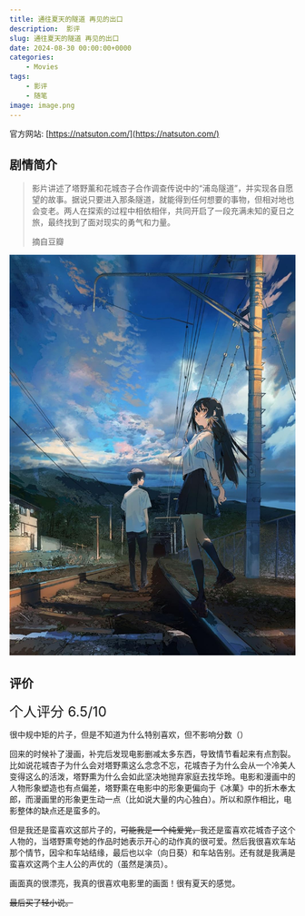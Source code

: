 ```yaml
---
title: 通往夏天的隧道 再见的出口
description:  影评
slug: 通往夏天的隧道 再见的出口
date: 2024-08-30 00:00:00+0000
categories:
    - Movies
tags:
    - 影评
    - 随笔
image: image.png
---
```

官方网站: [https://natsuton.com/](https://natsuton.com/)

## 剧情简介

>影片讲述了塔野薰和花城杏子合作调查传说中的“浦岛隧道”，并实现各自愿望的故事。据说只要进入那条隧道，就能得到任何想要的事物，但相对地也会变老。两人在探索的过程中相依相伴，共同开启了一段充满未知的夏日之旅，最终找到了面对现实的勇气和力量。
> 
> 摘自豆瓣

![官方海报](image1.png)

## 评价

<font size = 5>个人评分 6.5/10</font>

很中规中矩的片子，但是不知道为什么特别喜欢，但不影响分数（）

回来的时候补了漫画，补完后发现电影删减太多东西，导致情节看起来有点割裂。比如说花城杏子为什么会对塔野熏这么念念不忘，花城杏子为什么会从一个冷美人变得这么的活泼，塔野熏为什么会如此坚决地抛弃家庭去找华玲。电影和漫画中的人物形象塑造也有点偏差，塔野熏在电影中的形象更偏向于《冰菓》中的折木奉太郎，而漫画里的形象更生动一点（比如说大量的内心独白）。所以和原作相比，电影整体的缺点还是蛮多的。

但是我还是蛮喜欢这部片子的，~~可能我是一个纯爱党，~~我还是蛮喜欢花城杏子这个人物的，当塔野熏夸她的作品时她表示开心的动作真的很可爱。然后我很喜欢车站那个情节，因伞和车站结缘，最后也以伞（向日葵）和车站告别。还有就是我满是蛮喜欢这两个主人公的声优的（虽然是演员）。

画面真的很漂亮，我真的很喜欢电影里的画面！很有夏天的感觉。

~~最后买了轻小说。~~
